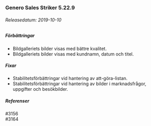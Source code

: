 ### Genero Sales Striker 5.22.9

###### Releasedatum: 2019-10-10

##### Förbättringar

* Bildgalleriets bilder visas med bättre kvalitet.
* Bildgalleriets bilder visas med kundnamn, datum och titel.

##### Fixar

* Stabilitetsförbättringar vid hantering av att-göra-listan.
* Stabilitetsförbättringar vid hantering av bilder i marknadsfrågor, uppgifter och besökbilder.

##### Referenser

#3156 \
#3164
